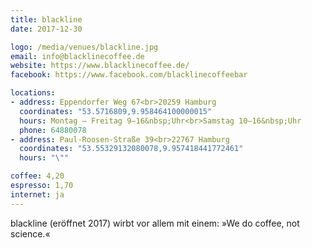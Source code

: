 ```yaml
---
title: blackline
date: 2017-12-30

logo: /media/venues/blackline.jpg
email: info@blacklinecoffee.de
website: https://www.blacklinecoffee.de/
facebook: https://www.facebook.com/blacklinecoffeebar

locations:
- address: Eppendorfer Weg 67<br>20259 Hamburg
  coordinates: "53.5716809,9.958464100000015"
  hours: Montag – Freitag 9–16&nbsp;Uhr<br>Samstag 10–16&nbsp;Uhr 
  phone: 64880078
- address: Paul-Roosen-Straße 39<br>22767 Hamburg
  coordinates: "53.55329132080078,9.957418441772461"
  hours: "\""

coffee: 4,20
espresso: 1,70
internet: ja
---
```


blackline (eröffnet 2017) wirbt vor allem mit einem: »We do coffee, not science.«